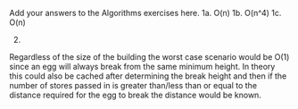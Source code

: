 Add your answers to the Algorithms exercises here.
1a.
O(n)
1b.
O(n^4)
1c.
O(n)

2.
Regardless of the size of the building the worst case scenario would be O(1) since
an egg will always break from the same minimum height. In theory this could also be cached after
determining the break height and then if the number of stores passed in is greater than/less than
or equal to the distance required for the egg to break the distance would be known.
